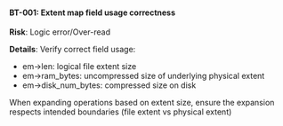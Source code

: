 #### BT-001: Extent map field usage correctness

**Risk**: Logic error/Over-read

**Details**: Verify correct field usage:
- em->len: logical file extent size
- em->ram_bytes: uncompressed size of underlying physical extent
- em->disk_num_bytes: compressed size on disk

When expanding operations based on extent size, ensure the expansion respects intended boundaries (file extent vs physical extent)
